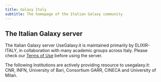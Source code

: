 ```yaml
---
title: Galaxy Italy
subtitle: The homepage of the Italian Galaxy community
---
```

<div class="card border-secondary bg-secondary" style="width: 100%;">
  <div class="card-body">
    <h2 class="card-title text-dark">The Italian Galaxy server</h2>
    <p class="card-text">The Italian Galaxy server UseGalaxy.it is maintained primarily by ELIXIR-ITALY, in collaboration with many academic groups across Italy. Please check our <a href="https://www.recas-bari.it/index.php/en/recas-bari-users/elixir-documentation">Terms of Use</a> before using the server.</p>
    <p class="card-text">The following Institutions are actively providing resource to usegalaxy.it: CNR, INFN, University of Bari, Consortium GARR, CINECA and University of Milan.</p>
  </div>
</div>
